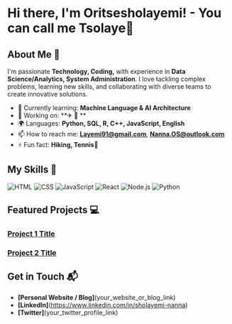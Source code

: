 # Hi there, I'm Oritsesholayemi! - You can call me Tsolaye👋



## About Me 🚀

I'm passionate **Technology, Coding,** with experience in **Data Science/Analytics, System Administration**. I love tackling complex problems, learning new skills, and collaborating with diverse teams to create innovative solutions.

- 🌱 Currently learning: **Machine Language & AI Architecture**
- 🔭 Working on: **✈ 🛬 **
- 🌍 Languages: **Python, SQL, R, C++, JavaScript, English**
- 📫 How to reach me: **Layemi91@gmail.com**, **Nanna.OS@outlook.com**
- ⚡ Fun fact: **Hiking, Tennis🎾**

## My Skills 🧠
![HTML](https://img.shields.io/badge/-HTML-E34F26?style=flat-square&logo=html5&logoColor=white)
![CSS](https://img.shields.io/badge/-CSS-1572B6?style=flat-square&logo=css3&logoColor=white)
![JavaScript](https://img.shields.io/badge/-JavaScript-F7DF1E?style=flat-square&logo=javascript&logoColor=black)
![React](https://img.shields.io/badge/-React-61DAFB?style=flat-square&logo=react&logoColor=black)
![Node.js](https://img.shields.io/badge/-Node.js-339933?style=flat-square&logo=node.js&logoColor=white)
![Python](https://img.shields.io/badge/-Python-3776AB?style=flat-square&logo=python&logoColor=white)


## Featured Projects 💻

### [Project 1 Title](project_1_link)



### [Project 2 Title](project_2_link)


## Get in Touch 📬
- **[Personal Website / Blog]**(your_website_or_blog_link)
- **[LinkedIn]**(https://www.linkedin.com/in/sholayemi-nanna)
- **[Twitter]**(your_twitter_profile_link)







